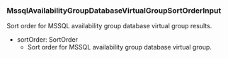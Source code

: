 ### MssqlAvailabilityGroupDatabaseVirtualGroupSortOrderInput
Sort order for MSSQL availability group database virtual group results.

- sortOrder: SortOrder
  - Sort order for MSSQL availability group database virtual group.
